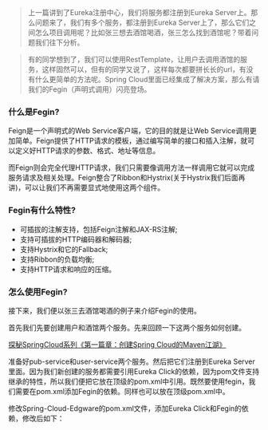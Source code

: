 > 上一篇讲到了Eureka注册中心，我们将服务都注册到Eureka Server上。那么问题来了，我们有多个服务，都注册到Eureka Server上了，那么它们之间怎么项目调用呢？比如张三想去酒馆喝酒，张三怎么找到酒馆呢？带着问题我们往下分析。

> 有的同学想到了，我们可以使用RestTemplate，让用户去调用酒馆的服务，这样固然可以，但有的同学又说了，这样每次都要拼长长的url，有没有什么更简单的方法呢。Spring Cloud里面已经集成了解决方案，那么有请我们的Fegin（声明式调用）闪亮登场。

### 什么是Fegin?
Feign是一个声明式的Web Service客户端，它的目的就是让Web Service调用更加简单。Feign提供了HTTP请求的模板，通过编写简单的接口和插入注解，就可以定义好HTTP请求的参数、格式、地址等信息。

而Feign则会完全代理HTTP请求，我们只需要像调用方法一样调用它就可以完成服务请求及相关处理。Feign整合了Ribbon和Hystrix(关于Hystrix我们后面再讲)，可以让我们不再需要显式地使用这两个组件。

### Fegin有什么特性?
* 可插拔的注解支持，包括Feign注解和JAX-RS注解;
* 支持可插拔的HTTP编码器和解码器;
* 支持Hystrix和它的Fallback;
* 支持Ribbon的负载均衡;
* 支持HTTP请求和响应的压缩。

### 怎么使用Fegin?
接下来，我们便以张三去酒馆喝酒的例子来介绍Fegin的使用。

首先我们先要创建用户和酒馆两个服务。先来回顾一下这两个服务如何创建。

[探秘SpringCloud系列《第一篇章：创建Spring Cloud的Maven江湖》](https://blog.csdn.net/qq_34988304/article/details/103886568)

准备好pub-service和user-service两个服务。然后把它们注册到Eureka Server里面。因为我们新创建的服务都需要引用Eureka Click的依赖，因为pom文件支持继承的特性，所以我们便把它放在顶级的pom.xml中引用。既然要使用fegin，我们需要在pom.xml添加Fegin的依赖。同样也可以放在顶级pom.xml中。

修改Spring-Cloud-Edgware的pom.xml文件，添加Eureka Click和Fegin的依赖，修改后如下：
~~~

~~~


